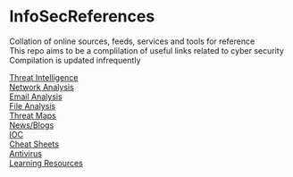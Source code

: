 # InfoSecReferences
Collation of online sources, feeds, services and tools for reference\
This repo aims to be a complilation of useful links related to cyber security\
Compilation is updated infrequently

[Threat Intelligence](https://github.com/TheSwagLord69/InfoSecReferences/blob/main/References/Threat%20Intelligence)\
[Network Analysis](https://github.com/TheSwagLord69/InfoSecReferences/blob/main/References/Network%20Analysis)\
[Email Analysis](https://github.com/TheSwagLord69/InfoSecReferences/blob/main/References/Email%20Analysis)\
[File Analysis](https://github.com/TheSwagLord69/InfoSecReferences/blob/main/References/File%20Analysis)\
[Threat Maps](https://github.com/TheSwagLord69/InfoSecReferences/blob/main/References/Threat%20map)\
[News/Blogs](https://github.com/TheSwagLord69/InfoSecReferences/blob/main/References/News%20%26%20Blogs)\
[IOC](https://github.com/TheSwagLord69/InfoSecReferences/blob/main/References/IOC%20Analysis)\
[Cheat Sheets](https://github.com/TheSwagLord69/InfoSecReferences/blob/main/References/Cheat%20Sheets)\
[Antivirus](https://github.com/TheSwagLord69/InfoSecReferences/blob/main/References/Antivirus)\
[Learning Resources](https://github.com/TheSwagLord69/InfoSecReferences/blob/main/References/Learning%20Resources)
